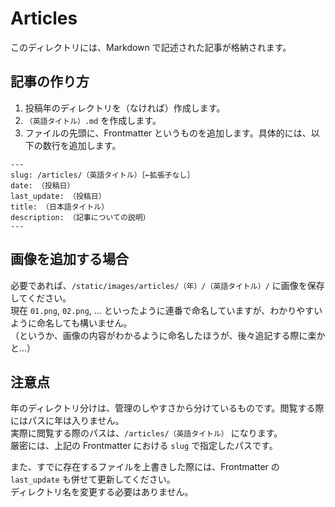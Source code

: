 # Articles

このディレクトリには、Markdown で記述された記事が格納されます。

## 記事の作り方

1. 投稿年のディレクトリを（なければ）作成します。
2. `（英語タイトル）.md` を作成します。
3. ファイルの先頭に、Frontmatter というものを追加します。具体的には、以下の数行を追加します。

```
---
slug: /articles/（英語タイトル）［←拡張子なし］
date: （投稿日）
last_update: （投稿日）
title: （日本語タイトル）
description: （記事についての説明）
---
```

## 画像を追加する場合

必要であれば、`/static/images/articles/（年）/（英語タイトル）/` に画像を保存してください。<br>
現在 `01.png`, `02.png`, ... といったように連番で命名していますが、わかりやすいように命名しても構いません。<br>
（というか、画像の内容がわかるように命名したほうが、後々追記する際に楽かと...）

## 注意点

年のディレクトリ分けは、管理のしやすさから分けているものです。閲覧する際にはパスに年は入りません。<br>
実際に閲覧する際のパスは、`/articles/（英語タイトル）` になります。<br>
厳密には、上記の Frontmatter における `slug` で指定したパスです。

また、すでに存在するファイルを上書きした際には、Frontmatter の `last_update` も併せて更新してください。<br>
ディレクトリ名を変更する必要はありません。
